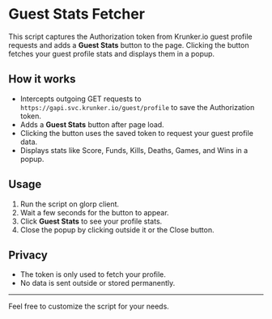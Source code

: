 # Guest Stats Fetcher

This script captures the Authorization token from Krunker.io guest profile requests and adds a **Guest Stats** button to the page. Clicking the button fetches your guest profile stats and displays them in a popup.

## How it works

- Intercepts outgoing GET requests to `https://gapi.svc.krunker.io/guest/profile` to save the Authorization token.
- Adds a **Guest Stats** button after page load.
- Clicking the button uses the saved token to request your guest profile data.
- Displays stats like Score, Funds, Kills, Deaths, Games, and Wins in a popup.

## Usage

1. Run the script on glorp client.
2. Wait a few seconds for the button to appear.
3. Click **Guest Stats** to see your profile stats.
4. Close the popup by clicking outside it or the Close button.

## Privacy

- The token is only used to fetch your profile.
- No data is sent outside or stored permanently.

---

Feel free to customize the script for your needs.